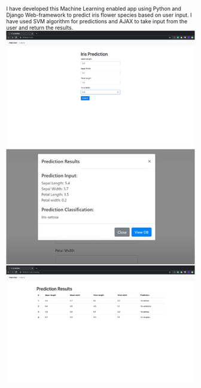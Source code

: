 I have developed this Machine Learning enabled app using Python and Django Web-framework to predict iris flower species based on user input. I have used SVM algorithm for predictions and AJAX to take input from the user and return the results.
![alt text](https://github.com/ishanibhansali/Iris-Prediction/blob/master/img1.jpg)
![alt text](https://github.com/ishanibhansali/Iris-Prediction/blob/master/img2.jpg)
![alt text](https://github.com/ishanibhansali/Iris-Prediction/blob/master/img3.jpg)
